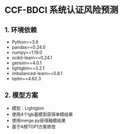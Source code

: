 # CCF-BDCI 系统认证风险预测

## **1. 环境依赖**

- Python==3.6
- pandas==0.24.0
- numpy==1.19.0
- scikit-learn==0.24.1
- gensim==4.0.1
- lightgbm==3.2.1
- imbalanced-learn==0.8.1
- tqdm==4.62.3

## **2. 模型方案**
- 模型：Lightgbm
- 使用4个lgb基模型获得单模结果
- 使用merge.py获得融模结果 
- 基于A榜TOP1方案修改
